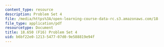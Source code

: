 ```yaml
---
content_type: resource
description: Problem Set 4
file: /media/https%3A/open-learning-course-data-rc.s3.amazonaws.com/18-650-statistics-for-applications-fall-2016/b6bf22e01213547707d09e588819e94f_MIT18_650F16_PSet4.pdf
file_type: application/pdf
resourcetype: Document
title: 18.650 (F16) Problem Set 4
uid: b6bf22e0-1213-5477-07d0-9e588819e94f
---
```

